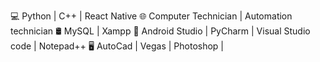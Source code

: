 💻   Python | C++ | React Native
🌐   Computer Technician | Automation technician
🛢   MySQL | Xampp
🔧   Android Studio | PyCharm | Visual Studio code | Notepad++
🖥   AutoCad | Vegas | Photoshop | 

